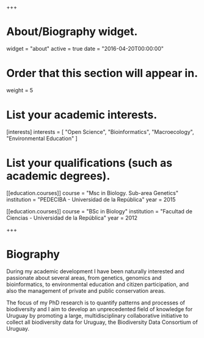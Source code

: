 +++
# About/Biography widget.
widget = "about"
active = true
date = "2016-04-20T00:00:00"

# Order that this section will appear in.
weight = 5

# List your academic interests.
[interests]
  interests = [
    "Open Science",
    "Bioinformatics",
    "Macroecology",
    "Environmental Education"
  ]

# List your qualifications (such as academic degrees).
[[education.courses]]
  course = "Msc in Biology. Sub-area Genetics"
  institution = "PEDECIBA - Universidad de la República"
  year = 2015

[[education.courses]]
  course = "BSc in Biology"
  institution = "Facultad de Ciencias - Universidad de la República"
  year = 2012
 
+++

# Biography

During my academic development I have been naturally interested and passionate about several areas, from genetics, genomics and bioinformatics, to environmental education and citizen participation, and also the management of private and public conservation areas. 

The focus of my PhD research is to quantify patterns and processes of biodiversity and I aim to develop an unprecedented field of knowledge for Uruguay by promoting a large, multidisciplinary collaborative initiative to collect all biodiversity data for Uruguay, the Biodiversity Data Consortium of Uruguay. 
